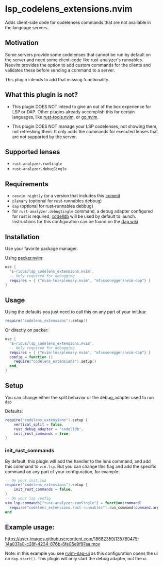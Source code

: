 # lsp_codelens_extensions.nvim
Adds client-side code for codelenses commands that are not available in the language servers. 

## Motivation 
Some servers provide some codelenses that cannot be run by default on the server and need some client-code
like rust-analyzer's runnables. Neovim provides the option to add custom commands for the clients and
validates these before sending a command to a server.

This plugin intends to add that missing functionality.

## What this plugin is not?
- This plugin DOES NOT intend to give an out of the box experience for LSP or DAP. Other plugins already 
accomplish this for certain languages, like [rust-tools.nvim](https://github.com/simrat39/rust-tools.nvim),
or [go.nvim](https://github.com/ray-x/go.nvim).

- This plugin DOES NOT manage your LSP codelenses, not showing them, not refreshing them. It only adds the commands for executed lenses that are not supported by the server.

## Supported lenses
- `rust-analyzer.runSingle`
- `rust-analyzer.debugSingle`

## Requirements
- `neovim nightly` (or a version that includes this [commit](https://github.com/neovim/neovim/commit/19a77cd5a7cbd304e57118d6a09798223b6d2dbf)
- `plenary` (optional for rust-runnables debbug)
- `dap` (optional for rust-runnables debbug)
- for `rust-analyzer.debugSingle` command, a debug adapter configured for rust is required, [codelldb](https://github.com/vadimcn/vscode-lldb/) will be used by default to launch.
Instructions for this configuration can be found on the [dap wiki](https://github.com/mfussenegger/nvim-dap/wiki/Debug-Adapter-installation#ccrust-via-codelldb)

## Installation
Use your favorite package manager.

Using [packer.nvim](https://github.com/wbthomason/packer.nvim):
```lua
use {
  'E-ricus/lsp_codelens_extensions.nvim',
  -- Only required for debugging
  requires = { {"nvim-lua/plenary.nvim", "mfussenegger/nvim-dap"} }
}
```

## Usage
Using the defaults you just need to call this on any part of your init.lua:
```lua
require("codelens_extensions").setup()
```

Or directly on packer:
```lua
use {
  'E-ricus/lsp_codelens_extensions.nvim',
  -- Only required for debugging
  requires = { {"nvim-lua/plenary.nvim", "mfussenegger/nvim-dap"} }
  config = function ()
    require("codelens_extensions").setup()
  end,
}
```

## Setup
You can change either the split behavior or the debug_adapter used to run `dap`

Defaults:
```lua  
require("codelens_extensions").setup {
    vertical_split = false,
    rust_debug_adapter = "codelldb",
    init_rust_commands = true,
}
```

### init_rust_commands
By default, this plugin will add the handler to the lens command, and add this command to `vim.lsp`.
But you can change this flag and add the specific command on any part of your configuration, for example:
```lua
-- On your init.lua
require("codelens_extensions").setup {
    init_rust_commands = false,
}
-- On your lsp config
vim.lsp.commands["rust-analyzer.runSingle"] = function(command)
  require("codelens_extensions.rust-runnables").run_command(command.arguments[1].args)
end
```
## Example usage:
https://user-images.githubusercontent.com/18682359/135780475-14a037a0-c28f-4234-876b-6fe05e9f97aa.mov

Note: in this example you see [nvim-dap-ui](https://github.com/rcarriga/nvim-dap-ui) as this configuration opens the ui on `dap.start()`. This plugin will only start the debug adapter, not the ui.
